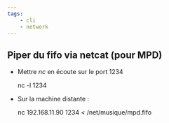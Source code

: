 ```yaml
---
tags:
    - cli
    - network
---
```


## Piper du fifo via netcat (pour MPD)

* Mettre *nc* en écoute sur le port 1234

    nc -l 1234 

* Sur la machine distante :

    nc 192.168.11.90 1234 < /net/musique/mpd.fifo
